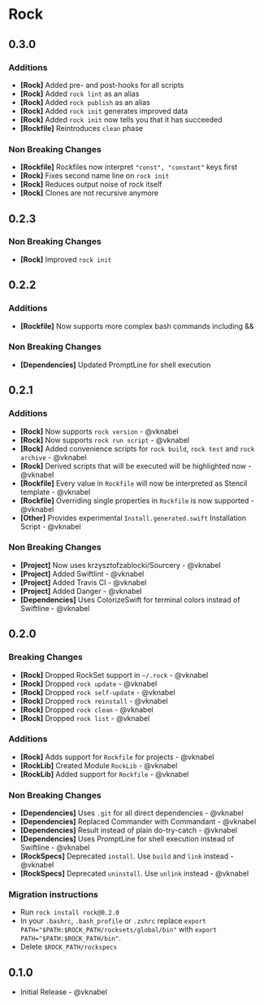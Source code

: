 # Rock

## 0.3.0

### Additions

- **[Rock]** Added pre- and post-hooks for all scripts
- **[Rock]** Added `rock lint` as an alias
- **[Rock]** Added `rock publish` as an alias
- **[Rock]** Added `rock init` generates improved data
- **[Rock]** Added `rock init` now tells you that it has succeeded
- **[Rockfile]** Reintroduces `clean` phase

### Non Breaking Changes

- **[Rockfile]** Rockfiles now interpret `"const", "constant"` keys first
- **[Rock]** Fixes second name line on `rock init`
- **[Rock]** Reduces output noise of rock itself
- **[Rock]** Clones are not recursive anymore

## 0.2.3

### Non Breaking Changes

- **[Rock]** Improved `rock init`

## 0.2.2

### Additions

- **[Rockfile]** Now supports more complex bash commands including &&

### Non Breaking Changes

- **[Dependencies]** Updated PromptLine for shell execution

## 0.2.1

### Additions

- **[Rock]** Now supports `rock version` - @vknabel
- **[Rock]** Now supports `rock run script` - @vknabel
- **[Rock]** Added convenience scripts for `rock build`, `rock test` and `rock archive` - @vknabel
- **[Rock]** Derived scripts that will be executed will be highlighted now - @vknabel
- **[Rockfile]** Every value in `Rockfile` will now be interpreted as Stencil template - @vknabel
- **[Rockfile]** Overriding single properties in `Rockfile` is now supported - @vknabel
- **[Other]** Provides experimental `Install.generated.swift` Installation Script - @vknabel

### Non Breaking Changes

- **[Project]** Now uses krzysztofzablocki/Sourcery - @vknabel
- **[Project]** Added Swiftlint - @vknabel
- **[Project]** Added Travis CI - @vknabel
- **[Project]** Added Danger - @vknabel
- **[Dependencies]** Uses ColorizeSwift for terminal colors instead of Swiftline - @vknabel

## 0.2.0

### Breaking Changes

- **[Rock]** Dropped RockSet support in `~/.rock` - @vknabel
- **[Rock]** Dropped `rock update` - @vknabel
- **[Rock]** Dropped `rock self-update` - @vknabel
- **[Rock]** Dropped `rock reinstall` - @vknabel
- **[Rock]** Dropped `rock clean` - @vknabel
- **[Rock]** Dropped `rock list` - @vknabel

### Additions

- **[Rock]** Adds support for `Rockfile` for projects - @vknabel
- **[RockLib]** Created Module `RockLib` - @vknabel
- **[RockLib]** Added support for `Rockfile` - @vknabel

### Non Breaking Changes

- **[Dependencies]** Uses `.git` for all direct dependencies - @vknabel
- **[Dependencies]** Replaced Commander with Commandant - @vknabel
- **[Dependencies]** Result instead of plain do-try-catch - @vknabel
- **[Dependencies]** Uses PromptLine for shell execution instead of Swiftline - @vknabel
- **[RockSpecs]** Deprecated `install`. Use `build` and `link` instead - @vknabel
- **[RockSpecs]** Deprecated `uninstall`. Use `unlink` instead - @vknabel

### Migration instructions

- Run `rock install rock@0.2.0`
- In your `.bashrc`, `.bash_profile` or `.zshrc` replace `export PATH="$PATH:$ROCK_PATH/rocksets/global/bin"` with `export PATH="$PATH:$ROCK_PATH/bin"`.
- Delete `$ROCK_PATH/rockspecs`

## 0.1.0

- Initial Release - @vknabel
